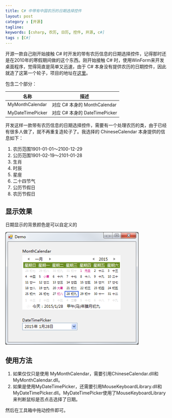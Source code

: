```yaml
---
title: C# 中带有中国农历的日期选择控件
layout: post
category : [开源]
tagline: 
keywords: [csharp, 农历, 日历, 控件, 开源, c#]
tags : [C#]
---
```


开源一款自己刚开始接触 C# 时开发的带有农历信息的日期选择控件，记得那时还是在2010年的寒假期间做的这个东西。刚开始接触 C# 时，使用WinForm来开发桌面程序，觉得简直是简单又迅速，由于 C# 本身没有提供农历的日期控件，因此就造了这第一个轮子，项目的地址在[这里][1]。

包含二个部分：

名称                | 描述
--------------------|----------------
MyMonthCalendar     | 对应 C# 本身的 MonthCalendar
MyDateTimePicker    | 对应 C# 本身的 DateTimePicker

开发这样一款带有农历信息的日期选择控件，需要有一个处理农历的类，由于已经有很多人做了，就不再重复造轮子了。我选择的 ChineseCalendar 本身提供的信息如下：

1. 农历范围1901-01-01～2100-12-29
2. 公历范围1901-02-19～2101-01-28
3. 生肖
4. 时辰
5. 星座
6. 二十四节气
7. 公历节假日
8. 农历节假日

## 显示效果

日期显示的背景颜色是可以自定义的

![显示效果][2]

## 使用方法

1. 如果仅仅只是使用 MyMonthCalendar，需要引用ChineseCalendar.dll和MyMonthCalendar.dll。
2. 如果是使用MyDateTimePicker，还需要引用MouseKeyboardLibrary.dll和MyDateTimePicker.dll。MyDateTimePicker使用了MouseKeyboardLibrary来判断鼠标是否点击选择了日期。

然后在工具箱中拖动控件即可。


  [1]: https://github.com/restran/chinese_calendar
  [2]: /uploads/post_img/2015/01/img2015012829.png